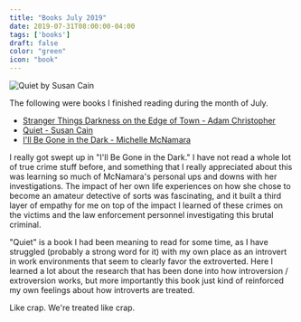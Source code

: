 ```yaml
---
title: "Books July 2019"
date: 2019-07-31T08:00:00-04:00
tags: ['books']
draft: false
color: "green"
icon: "book"
---
```


<img src="https://images-na.ssl-images-amazon.com/images/I/41W%2B%2BkKGB9L.jpg" alt="Quiet by Susan Cain">

The following were books I finished reading during the month of July.

* [Stranger Things Darkness on the Edge of Town - Adam Christopher](https://www.amazon.com/gp/product/B07K5ZZ3X3/ref=dbs_a_def_awm_hsch_vapi_tkin_p1_i0)
* [Quiet - Susan Cain](https://www.amazon.com/Quiet-Power-Introverts-World-Talking-ebook/dp/B004J4WNL2/ref=tmm_kin_swatch_0?_encoding=UTF8&qid=&sr=)
* [I'll Be Gone in the Dark - Michelle McNamara](https://www.amazon.com/gp/product/B07HF88TL7/ref=dbs_a_def_awm_hsch_vapi_tkin_p1_i0)

I really got swept up in "I'll Be Gone in the Dark." I have not read a whole lot of true crime stuff before, and something that I really appreciated about this was learning so much of McNamara's personal ups and downs with her investigations. The impact of her own life experiences on how she chose to become an amateur detective of sorts was fascinating, and it built a third layer of empathy for me on top of the impact I learned of these crimes on the victims and the law enforcement personnel investigating this brutal criminal.

"Quiet" is a book I had been meaning to read for some time, as I have struggled (probably a strong word for it) with my own place as an introvert in work environments that seem to clearly favor the extroverted. Here I learned a lot about the research that has been done into how introversion / extroversion works, but more importantly this book just kind of reinforced my own feelings about how introverts are treated.

Like crap. We're treated like crap.

